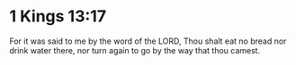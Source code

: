 # 1 Kings 13:17

For it was said to me by the word of the LORD, Thou shalt eat no bread nor drink water there, nor turn again to go by the way that thou camest.